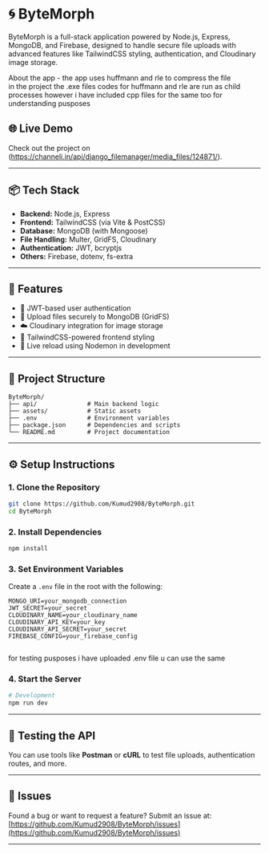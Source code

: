 # 🌀 ByteMorph

ByteMorph is a full-stack application powered by Node.js, Express, MongoDB, and Firebase, designed to handle secure file uploads with advanced features like TailwindCSS styling, authentication, and Cloudinary image storage.

About the app -
the app uses huffmann and rle  to compress the file  
in the project the .exe files  codes for huffmann and rle are run as child processes
however i have included cpp files for the same too for understanding pusposes 

## 🌐 Live Demo

Check out the project on (https://channeli.in/api/django_filemanager/media_files/124871/).

---

## 📦 Tech Stack

- **Backend:** Node.js, Express
- **Frontend:** TailwindCSS (via Vite & PostCSS)
- **Database:** MongoDB (with Mongoose)
- **File Handling:** Multer, GridFS, Cloudinary
- **Authentication:** JWT, bcryptjs
- **Others:** Firebase, dotenv, fs-extra

---

## 🚀 Features

- 🔐 JWT-based user authentication
- 📁 Upload files securely to MongoDB (GridFS)
- ☁️ Cloudinary integration for image storage
- 🧰 TailwindCSS-powered frontend styling
- 🔄 Live reload using Nodemon in development

---

## 📁 Project Structure

```
ByteMorph/
├── api/              # Main backend logic
├── assets/           # Static assets
├── .env              # Environment variables
├── package.json      # Dependencies and scripts
└── README.md         # Project documentation
```

---

## ⚙️ Setup Instructions

### 1. Clone the Repository

```bash
git clone https://github.com/Kumud2908/ByteMorph.git
cd ByteMorph
```

### 2. Install Dependencies

```bash
npm install
```

### 3. Set Environment Variables

Create a `.env` file in the root with the following:

```env
MONGO_URI=your_mongodb_connection
JWT_SECRET=your_secret
CLOUDINARY_NAME=your_cloudinary_name
CLOUDINARY_API_KEY=your_key
CLOUDINARY_API_SECRET=your_secret
FIREBASE_CONFIG=your_firebase_config


```
for testing pusposes i have uploaded .env file u can use the same 

### 4. Start the Server

```bash
# Development
npm run dev


```

---

## 🧪 Testing the API

You can use tools like **Postman** or **cURL** to test file uploads, authentication routes, and more.

---

## 🐞 Issues

Found a bug or want to request a feature? Submit an issue at:  
[https://github.com/Kumud2908/ByteMorph/issues](https://github.com/Kumud2908/ByteMorph/issues)

---



